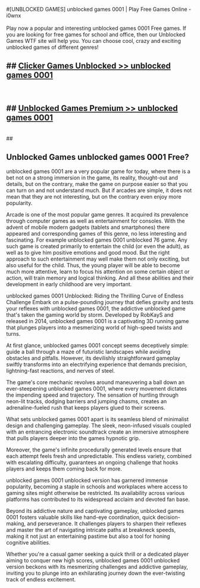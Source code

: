 #[UNBLOCKED GAMES] unblocked games 0001 | Play Free Games Online - i0wnx <br>
<br>
Play now a popular and interesting unblocked games 0001 Free games. If you are looking for free games for school and office, then our Unblocked Games WTF site will help you. You can choose cool, crazy and exciting unblocked games of different genres!


## ##  [Clicker Games Unblocked >> unblocked games 0001](http://freeplayer.one?title=unblocked_games_0001&ref=22)
  <br>

##  ## [Unblocked Games Premium >> unblocked games 0001](http://freeplayer.one?title=unblocked_games_0001&ref=22)
  <br>
  ##



## Unblocked Games unblocked games 0001 Free?

unblocked games 0001 are a very popular game for today, where there is a bet not on a strong immersion in the game, its reality, thought-out and details, but on the contrary, make the game on purpose easier so that you can turn on and not understand much. But if arcades are simple, it does not mean that they are not interesting, but on the contrary even enjoy more popularity.

Arcade is one of the most popular game genres. It acquired its prevalence through computer games as well as entertainment for consoles. With the advent of mobile modern gadgets (tablets and smartphones) there appeared and corresponding games of this genre, no less interesting and fascinating. For example unblocked games 0001 unblocked 76 game. Any such game is created primarily to entertain the child (or even the adult), as well as to give him positive emotions and good mood. But the right approach to such entertainment may well make them not only exciting, but also useful for the child. Thus, the young player will be able to become much more attentive, learn to focus his attention on some certain object or action, will train memory and logical thinking. And all these abilities and their development in early childhood are very important.

unblocked games 0001 Unblocked: Riding the Thrilling Curve of Endless Challenge
Embark on a pulse-pounding journey that defies gravity and tests your reflexes with unblocked games 0001, the addictive unblocked game that's taken the gaming world by storm. Developed by RobKayS and released in 2014, unblocked games 0001 is a captivating 3D running game that plunges players into a mesmerizing world of high-speed twists and turns.

At first glance, unblocked games 0001 concept seems deceptively simple: guide a ball through a maze of futuristic landscapes while avoiding obstacles and pitfalls. However, its devilishly straightforward gameplay swiftly transforms into an electrifying experience that demands precision, lightning-fast reactions, and nerves of steel.

The game's core mechanic revolves around maneuvering a ball down an ever-steepening unblocked games 0001, where every movement dictates the impending speed and trajectory. The sensation of hurtling through neon-lit tracks, dodging barriers and jumping chasms, creates an adrenaline-fueled rush that keeps players glued to their screens.

What sets unblocked games 0001 apart is its seamless blend of minimalist design and challenging gameplay. The sleek, neon-infused visuals coupled with an entrancing electronic soundtrack create an immersive atmosphere that pulls players deeper into the games hypnotic grip.

Moreover, the game's infinite procedurally generated levels ensure that each attempt feels fresh and unpredictable. This endless variety, combined with escalating difficulty, guarantees an ongoing challenge that hooks players and keeps them coming back for more.

unblocked games 0001 unblocked version has garnered immense popularity, becoming a staple in schools and workplaces where access to gaming sites might otherwise be restricted. Its availability across various platforms has contributed to its widespread acclaim and devoted fan base.

Beyond its addictive nature and captivating gameplay, unblocked games 0001 fosters valuable skills like hand-eye coordination, quick decision-making, and perseverance. It challenges players to sharpen their reflexes and master the art of navigating intricate paths at breakneck speeds, making it not just an entertaining pastime but also a tool for honing cognitive abilities.

Whether you're a casual gamer seeking a quick thrill or a dedicated player aiming to conquer new high scores, unblocked games 0001 unblocked version beckons with its mesmerizing challenges and addictive gameplay, inviting you to plunge into an exhilarating journey down the ever-twisting track of endless excitement.